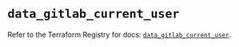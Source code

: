 # `data_gitlab_current_user`

Refer to the Terraform Registry for docs: [`data_gitlab_current_user`](https://registry.terraform.io/providers/gitlabhq/gitlab/17.8.0/docs/data-sources/current_user).
